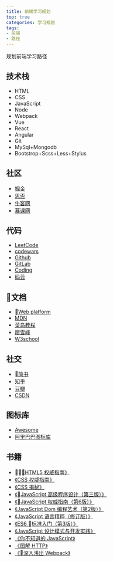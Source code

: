 ```yaml
---
title: 前端学习规划
top: true
categories: 学习规划
tags: 
- 前端
- 路径
---
```


规划前端学习路径
<!--more-->

## 技术栈
- HTML
- CSS
- JavaScript
- Node
- Webpack
- Vue
- React
- Angular
- Git
- MySql+Mongodb
- Bootstrop+Scss+Less+Stylus


## 社区
- [掘金](https://juejin.im)
- [思否](https://segmentfault.com)
- [牛客网](https://www.nowcoder.com)
- [慕课网](https://www.imooc.com)

## 代码
- [LeetCode](https://leetcode-cn.com)
- [codewars](https://www.codewars.com)
- [Github](https://github.com)
- [GitLab](https://about.gitlab.com)
- [Coding](https://coding.net)
- [码云](https://gitee.com)

## 文档
- [Web platform](https://platform.html5.org)
- [MDN](https://developer.mozilla.org/zh-CN/)
- [菜鸟教程](http://www.runoob.com)
- [廖雪峰](https://www.liaoxuefeng.com)
- [W3school](http://www.w3school.com.cn)

## 社交
- [简书](https://www.jianshu.com)
- [知乎](https://www.zhihu.com)
- [豆瓣](https://www.douban.com)
- [CSDN](https://www.csdn.net)

## 图标库
- [Awesome](http://www.fontawesome.com.cn)
- [阿里巴巴图标库](https://www.iconfont.cn)

## 书籍
- [《HTML5 权威指南》](https://book.douban.com/subject/25786074/)
- [《CSS 权威指南》](https://book.douban.com/subject/2308234/)
- [《CSS 揭秘》](https://book.douban.com/subject/26745943/)
- [《JavaScript 高级程序设计（第三版）》](https://book.douban.com/subject/10546125/)
- [《JavaScript 权威指南（第6版）》](https://book.douban.com/subject/10549733/)
- [《JavaScript Dom 编程艺术（第2版）》](https://book.douban.com/subject/6038371/)
- [《JavaScript 语言精粹（修订版）》](https://book.douban.com/subject/11874748/)
- [《ES6 标准入门（第3版）》](https://book.douban.com/subject/27127030/)
- [《JavaScript 设计模式与开发实践》](https://book.douban.com/subject/26382780/)
- [《你不知道的 JavaScript》](https://book.douban.com/subject/26351021/)
- [《图解 HTTP》](https://book.douban.com/subject/25863515/)
- [《深入浅出 Webpack》](https://book.douban.com/subject/27605367/)
